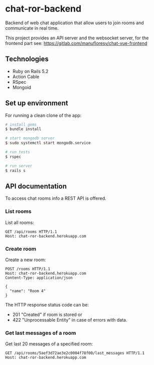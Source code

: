 # chat-ror-backend

Backend of web chat application that allow users to join rooms and communicate in real time.

This project provides an API server and the websocket server, for the frontend part see: https://gitlab.com/manufloresv/chat-vue-frontend

## Technologies

* Ruby on Rails 5.2
* Action Cable
* RSpec
* Mongoid

## Set up environment

For running a clean clone of the app:

``` bash
# install gems
$ bundle install

# start mongodb server
$ sudo systemctl start mongodb.service

# run tests
$ rspec

# run server
$ rails s
```

## API documentation

To access chat rooms info a REST API is offered.

### List rooms

List all rooms:

``` http
GET /api/rooms HTTP/1.1
Host: chat-ror-backend.herokuapp.com
```

### Create room

Create a new room:

``` http
POST /rooms HTTP/1.1
Host: chat-ror-backend.herokuapp.com
Content-Type: application/json

{
  "name": "Room 4"
}
```

The HTTP response status code can be:

* 201 "Created" if room is stored or
* 422 "Unprocessable Entity" in case of errors with data.

### Get last messages of a room

Get last 20 messages of a specified room:

``` http
GET /api/rooms/5aef3d72ae3e2c0004f78f00/last_messages HTTP/1.1
Host: chat-ror-backend.herokuapp.com
```
